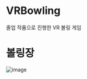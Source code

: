 # VRBowling

졸업 작품으로 진행한 VR 볼링 게임


# 볼링장

![image](https://github.com/csieung/VRBowling/assets/72512163/636e7f2a-51eb-4e38-ae3a-eaca069e39d4)
